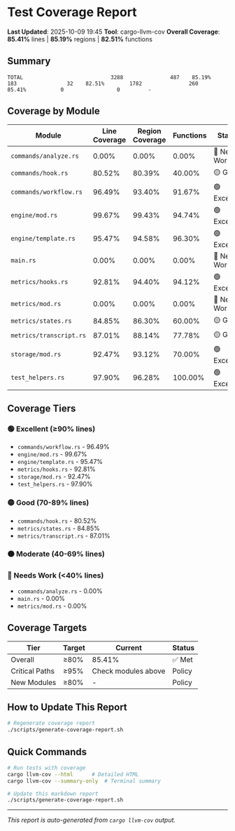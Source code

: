 # Test Coverage Report

**Last Updated**: 2025-10-09 19:45
**Tool**: cargo-llvm-cov
**Overall Coverage**: **85.41%** lines | **85.19%** regions | **82.51%** functions

## Summary

```
TOTAL                            3288               487    85.19%         183                32    82.51%        1782               260    85.41%           0                 0         -
```

## Coverage by Module

| Module | Line Coverage | Region Coverage | Functions | Status |
|--------|--------------|-----------------|-----------|--------|
| `commands/analyze.rs` | 0.00% | 0.00% | 0.00% | 🔴 Needs Work |
| `commands/hook.rs` | 80.52% | 80.39% | 40.00% | 🟡 Good |
| `commands/workflow.rs` | 96.49% | 93.40% | 91.67% | 🟢 Excellent |
| `engine/mod.rs` | 99.67% | 99.43% | 94.74% | 🟢 Excellent |
| `engine/template.rs` | 95.47% | 94.58% | 96.30% | 🟢 Excellent |
| `main.rs` | 0.00% | 0.00% | 0.00% | 🔴 Needs Work |
| `metrics/hooks.rs` | 92.81% | 94.40% | 94.12% | 🟢 Excellent |
| `metrics/mod.rs` | 0.00% | 0.00% | 0.00% | 🔴 Needs Work |
| `metrics/states.rs` | 84.85% | 86.30% | 60.00% | 🟡 Good |
| `metrics/transcript.rs` | 87.01% | 88.14% | 77.78% | 🟡 Good |
| `storage/mod.rs` | 92.47% | 93.12% | 70.00% | 🟢 Excellent |
| `test_helpers.rs` | 97.90% | 96.28% | 100.00% | 🟢 Excellent |

## Coverage Tiers

### 🟢 Excellent (≥90% lines)
- `commands/workflow.rs` - 96.49%
- `engine/mod.rs` - 99.67%
- `engine/template.rs` - 95.47%
- `metrics/hooks.rs` - 92.81%
- `storage/mod.rs` - 92.47%
- `test_helpers.rs` - 97.90%

### 🟡 Good (70-89% lines)
- `commands/hook.rs` - 80.52%
- `metrics/states.rs` - 84.85%
- `metrics/transcript.rs` - 87.01%

### 🟠 Moderate (40-69% lines)

### 🔴 Needs Work (<40% lines)
- `commands/analyze.rs` - 0.00%
- `main.rs` - 0.00%
- `metrics/mod.rs` - 0.00%

## Coverage Targets

| Tier | Target | Current | Status |
|------|--------|---------|--------|
| Overall | ≥80% | 85.41% | ✅ Met |
| Critical Paths | ≥95% | Check modules above | Policy |
| New Modules | ≥80% | - | Policy |

## How to Update This Report

```bash
# Regenerate coverage report
./scripts/generate-coverage-report.sh
```

## Quick Commands

```bash
# Run tests with coverage
cargo llvm-cov --html      # Detailed HTML
cargo llvm-cov --summary-only  # Terminal summary

# Update this markdown report
./scripts/generate-coverage-report.sh
```

---

*This report is auto-generated from `cargo llvm-cov` output.*
